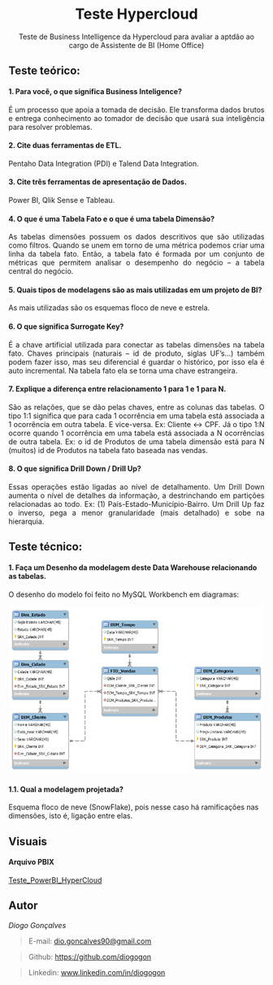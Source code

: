 <h1 align="center"> Teste Hypercloud </h1>
<p align="center"> Teste de Business Intelligence da Hypercloud para avaliar a aptdão ao cargo de Assistente de BI (Home Office) </p>

## Teste teórico:
#### 1. Para você, o que significa Business Inteligence?
<p align="justify"> É um processo que apoia a tomada de decisão. Ele transforma dados brutos e entrega conhecimento ao tomador de decisão que usará sua inteligência para resolver problemas. </p>

#### 2. Cite duas ferramentas de ETL.
Pentaho Data Integration (PDI) e Talend Data Integration.

#### 3. Cite três ferramentas de apresentação de Dados.
Power BI, Qlik Sense e Tableau.

#### 4. O que é uma Tabela Fato e o que é uma tabela Dimensão?
<p align="justify"> As tabelas dimensões possuem os dados descritivos que são utilizadas como filtros. Quando se unem em torno de uma métrica podemos criar uma linha da tabela fato. Então, a tabela fato é formada por um conjunto de métricas que permitem analisar o desempenho do negócio – a tabela central do negócio. </p>

#### 5. Quais tipos de modelagens são as mais utilizadas em um projeto de BI?
As mais utilizadas são os esquemas floco de neve e estrela.

#### 6. O que significa Surrogate Key?
<p align="justify"> É a chave artificial utilizada para conectar as tabelas dimensões na tabela fato. Chaves principais (naturais – id de produto, siglas UF’s...) também podem fazer isso, mas seu diferencial é guardar o histórico, por isso ela é auto incremental. Na tabela fato ela se torna uma chave estrangeira. </p>

#### 7. Explique a diferença entre relacionamento 1 para 1 e 1 para N.
<p align="justify"> São as relações, que se dão pelas chaves, entre as colunas das tabelas. O tipo 1:1 significa que para cada 1 ocorrência em uma tabela está associada a 1 ocorrência em outra tabela. E vice-versa. Ex: Cliente <-> CPF. Já o tipo 1:N ocorre quando 1 ocorrência em uma tabela está associada a N ocorrências de outra tabela. Ex: o id de Produtos de uma tabela dimensão está para N (muitos) id de Produtos na tabela fato baseada nas vendas. </p>

#### 8. O que significa Drill Down / Drill Up?
<p align="justify"> Essas operações estão ligadas ao nível de detalhamento. Um Drill Down aumenta o nível de detalhes da informação, a destrinchando em partições relacionadas ao todo. Ex: (1) País-Estado-Município-Bairro. Um Drill Up faz o inverso, pega a menor granularidade (mais detalhado) e sobe na hierarquia. </p>

## Teste técnico:
#### 1. Faça um Desenho da modelagem deste Data Warehouse relacionando as tabelas.
O desenho do modelo foi feito no MySQL Workbench em diagramas:

<p align="center"> <img src="https://github.com/diogogon/Teste-Hypercloud/blob/master/Modelagem_Snowflake.png"> </p>

#### 1.1. Qual a modelagem projetada?
Esquema floco de neve (SnowFlake), pois nesse caso há ramificações nas dimensões, isto é, ligação entre elas.

## Visuais
#### Arquivo PBIX
[Teste_PowerBI_HyperCloud](https://github.com/diogogon/Teste-Hypercloud/blob/master/Teste_Hypercloud.pbix)

## Autor
*Diogo Gonçalves*
> E-mail: dio.goncalves90@gmail.com

> Github: https://github.com/diogogon

> Linkedin: www.linkedin.com/in/diogogon
